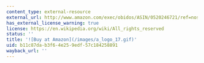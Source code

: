 ```yaml
---
content_type: external-resource
external_url: http://www.amazon.com/exec/obidos/ASIN/0520246721/ref=nosim/mitopencourse-20
has_external_license_warning: true
license: https://en.wikipedia.org/wiki/All_rights_reserved
status: ''
title: '![Buy at Amazon](/images/a_logo_17.gif)'
uid: b11c87da-b3f6-4e25-9edf-57c184258891
wayback_url: ''
---
```

